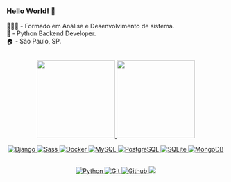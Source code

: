### Hello World! 👋 

👨🏻‍🎓 - Formado em Análise e Desenvolvimento de sistema. <br>
🐍 - Python Backend Developer. <br>
🏠 - São Paulo, SP. <br>
##
<div align="center">
<div>
  <a href="github.com/CaiqueRodrigues98">
  <img height="180em" src="https://github-readme-stats.vercel.app/api?username=CaiqueRodrigues98&show_icons=true&theme=dark&include_all_commits=true&count_private=true"/>
  <img height="180em" src="https://github-readme-stats.vercel.app/api/top-langs/?username=CaiqueRodrigues98&layout=compact&langs_count=7&theme=dark"/>
<div>
  
![Django](https://img.shields.io/badge/django-%23092E20.svg?style=for-the-badge&logo=django&logoColor=white)
![Sass](https://img.shields.io/badge/Sass-CC6699?style=for-the-badge&logo=sass&logoColor=white)
![Docker](https://img.shields.io/badge/docker-%230db7ed.svg?style=for-the-badge&logo=docker&logoColor=white)
![MySQL](https://img.shields.io/badge/MySQL-00000F?style=for-the-badge&logo=mysql&logoColor=white)
![PostgreSQL](https://img.shields.io/badge/postgres-%23316192.svg?style=for-the-badge&logo=postgresql&logoColor=white)
![SQLite](https://img.shields.io/badge/sqlite-%2307405e.svg?style=for-the-badge&logo=sqlite&logoColor=white)
![MongoDB](https://img.shields.io/badge/MongoDB-%234ea94b.svg?style=for-the-badge&logo=mongodb&logoColor=white)
</div>
<div align="center">
  <br>
  <img src="https://img.shields.io/badge/python-3670A0?style=for-the-badge&logo=python&logoColor=ffdd54" alt="Python"/>
  <img src="https://img.shields.io/badge/GIT-E44C30?style=for-the-badge&logo=git&logoColor=white" alt="Git"/>
  <img src="https://img.shields.io/badge/GitHub-100000?style=for-the-badge&logo=github&logoColor=white" alt="Github"/>
  <a href="https://www.linkedin.com/in/caique-rodrigues-30a0b31a8/" target="_blank"><img src="https://img.shields.io/badge/-LinkedIn-%230077B5?style=for-the-badge&logo=linkedin&logoColor=white" target="_blank"></a> 
</div>
   
  ##
  


